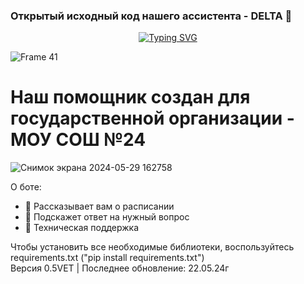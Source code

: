 ### Открытый исходный код нашего ассистента - DELTA 👋

<p align="center">
  <a href="https://git.io/typing-svg"><img src="https://readme-typing-svg.demolab.com?font=Fira+Code&pause=1000&color=AC65F7&center=true&vCenter=true&random=false&width=435&lines=Я+DELTA+ваш+виртуальный+помощник" alt="Typing SVG" /></a>
</p>

![Frame 41](https://github.com/Gecoste/Delta_Telegram_Bot/assets/114843030/d8099011-c0df-4512-903f-45f7f6510327)

<p align="center">
  <h1>Наш помощник создан для государственной организации - МОУ СОШ №24</h1>
</p>

![Снимок экрана 2024-05-29 162758](https://github.com/Gecoste/Delta_Telegram_Bot/assets/114843030/f99c4d3f-8e7c-49b7-a3f2-d5e896daeee3)

О боте: <br />
- 🔭 Рассказывает вам о расписании <br />
- 🌱 Подскажет ответ на нужный вопрос <br />
- 👯 Техническая поддержка <br />

Чтобы установить все необходимые библиотеки, воспользуйтесь requirements.txt ("pip install requirements.txt") \
Версия 0.5VET | Последнее обновление: 22.05.24г
